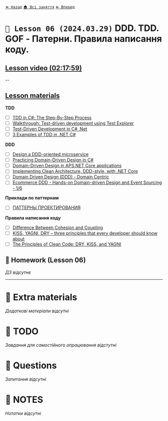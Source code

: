 [`⏪ Назад`](../05/README.md)  [`🏠 Всі заняття`](../../README.md)  [`⏩ Вперед`](../07/README.md)

# `📗 Lesson 06 (2024.03.29)` DDD. TDD. GOF - Патерни. Правила написання коду.

## [Lesson video (02:17:59)](https://youtu.be/qugaIAwo2_4)

--

## [Lesson materials](https://lms.ithillel.ua/groups/65a65fe34c3a2d3372eef8ea/lessons/65a65fe44c3a2d3372eef970)

**TDD**  

- [ ] [TDD in C#: The Step-By-Step Process](https://www.coscreen.co/blog/tdd-in-c-guide/)
- [ ] [Walkthrough: Test-driven development using Test Explorer](https://learn.microsoft.com/en-us/visualstudio/test/quick-start-test-driven-development-with-test-explorer?view=vs-2022)
- [ ] [Test-Driven Development in C# .Net](https://www.c-sharpcorner.com/article/test-driven-development-in-c-sharp-net/)
- [ ] [3 Examples of TDD in .NET C#](https://arbems.com/en/3-examples-of-tdd-in-csharp-net/)

**DDD**  

- [ ] [Design a DDD-oriented microservice](https://learn.microsoft.com/en-us/dotnet/architecture/microservices/microservice-ddd-cqrs-patterns/ddd-oriented-microservice)
- [ ] [Practicing Domain-Driven Design in C#](https://betterprogramming.pub/practicing-domain-driven-design-in-c-f152fc91e671)
- [ ] [Domain-Driven Design in APS.NET Core applications](https://enlabsoftware.com/development/domain-driven-design-in-asp-net-core-applications.html)
- [ ] [Implementing Clean Architecture, DDD-style, with .NET Core](https://medium.com/vx-company/implementing-clean-architecture-ddd-style-in-net-core-3bc3899f5978)
- [ ] [Domain Driven Design (DDD) - Domain Centric](https://awesome-architecture.com/domain-driven-design/domain-driven-design/)
- [ ] [Ecommerce DDD - Hands-on Domain-driven Design and Event Sourcing - 1/6](https://falberthen.github.io/posts/ecommerceddd-pt1/)

**Приклади по паттернам**  
- [ ] [ПАТТЕРНЫ ПРОЕКТИРОВАНИЯ](https://refactoring.guru/ru/design-patterns/csharp)

**Правила написання коду**  

- [ ] [Difference Between Cohesion and Coupling](https://stackoverflow.com/questions/3085285/difference-between-cohesion-and-coupling)
- [ ] [KISS, YAGNI, DRY – three principles that every developer should know about](https://www.boldare.com/blog/kiss-yagni-dry-principles/)
- [ ] [The Principles of Clean Code: DRY, KISS, and YAGNI](https://www.linkedin.com/pulse/principles-clean-code-dry-kiss-yagni-rajnish-kumar/)

## 📕 Homework (Lesson 06)
*ДЗ відсутнє*

---

# 📘 Extra materials

*Додаткові матеріали відсутні*

# 📘 TODO
*Завдання для самостійного опрацювання відстутні*

# 📘 Questions
*Запитання відсутні*

# 📘 NOTES
*Нотатки відсутні*